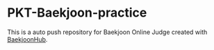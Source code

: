 # PKT-Baekjoon-practice
This is a auto push repository for Baekjoon Online Judge created with [BaekjoonHub](https://github.com/BaekjoonHub/BaekjoonHub).
